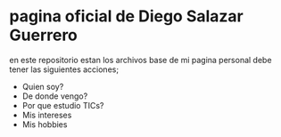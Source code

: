 # pagina oficial de Diego Salazar Guerrero

en este repositorio estan los archivos base de mi pagina personal debe tener las siguientes acciones;
- Quien soy?
- De donde vengo?
- Por que estudio TICs?
- Mis intereses
- Mis hobbies
